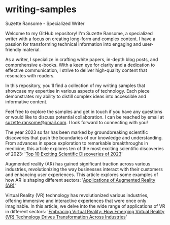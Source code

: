 # writing-samples

Suzette Ransome - Specialized Writer

Welcome to my GitHub repository! I'm Suzette Ransome, a specialized writer with a focus on creating long-form and complex content. I have a passion for transforming technical information into engaging and user-friendly material.

As a writer, I specialize in crafting white papers, in-depth blog posts, and comprehensive e-books. With a keen eye for clarity and a dedication to effective communication, I strive to deliver high-quality content that resonates with readers.

In this repository, you'll find a collection of my writing samples that showcase my expertise in various aspects of technology. Each piece demonstrates my ability to distill complex ideas into accessible and informative content.

Feel free to explore the samples and get in touch if you have any questions or would like to discuss potential collaboration. I can be reached by email at suzette.ransome@gmail.com. I look forward to connecting with you!

The year 2023 so far has been marked by groundbreaking scientific discoveries that push the boundaries of our knowledge and understanding. From advances in space exploration to remarkable breakthroughs in medicine, this article explores ten of the most exciting scientific discoveries of 2023:
'[Top 10 Exciting Scientific Discoveries of 2023](https://github.com/SuzetteRansome/writing-samples/blob/main/Top%2010%20Exciting%20Scientific%20Discoveries%20of%202023.pdf)'

Augmented reality (AR) has gained significant traction across various industries, revolutionizing the way businesses interact with their customers and enhancing user experiences. This article explores some examples of how AR is shaping different sectors:
'[Applications of Augmented Reality (AR)](https://github.com/SuzetteRansome/writing-samples/blob/main/Applications%20of%20Augmented%20Reality%20(AR).pdf)'

Virtual Reality (VR) technology has revolutionized various industries, offering immersive and interactive experiences that were once only imaginable. In this article, we delve into the wide range of applications of VR in different sectors:
'[Embracing Virtual Reality: How Emerging Virtual Reality (VR) Technology Drives Transformation Across Industries](https://github.com/SuzetteRansome/writing-samples/blob/main/Embracing%20Virtual%20Reality.pdf)'
